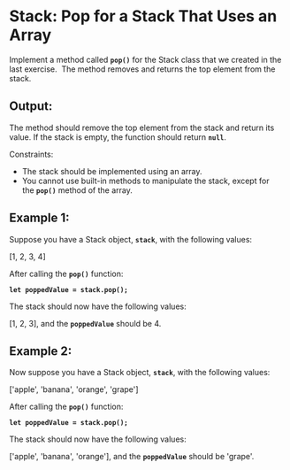 # **Stack: Pop for a Stack That Uses an Array**

Implement a method called **`pop()`** for the Stack class that we created in the last exercise.  The method removes and returns the top element from the stack.

## Output:

The method should remove the top element from the stack and return its value. If the stack is empty, the function should return **`null`**.

Constraints:

- The stack should be implemented using an array.
- You cannot use built-in methods to manipulate the stack, except for the **`pop()`** method of the array.

## Example 1:

Suppose you have a Stack object, **`stack`**, with the following values:

[1, 2, 3, 4]

After calling the **`pop()`** function:

**`let poppedValue = stack.pop();`**

The stack should now have the following values:

[1, 2, 3], and the **`poppedValue`** should be 4.

## Example 2:

Now suppose you have a Stack object, **`stack`**, with the following values:

['apple', 'banana', 'orange', 'grape']

After calling the **`pop()`** function:

**`let poppedValue = stack.pop();`**

The stack should now have the following values:

['apple', 'banana', 'orange'], and the **`poppedValue`** should be 'grape'.
